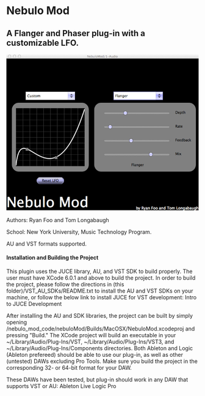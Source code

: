 Nebulo Mod
==========
A Flanger and Phaser plug-in with a customizable LFO.
-----------------------------------------------------
![alt tag](https://github.com/tlongabaugh/nebulo-mod/blob/master/Pictures/NebuloModPicture.png)

Authors: Ryan Foo and Tom Longabaugh

School: New York University, Music Technology Program.

AU and VST formats supported. 

#### Installation and Building the Project
This plugin uses the JUCE library, AU, and VST SDK to build properly. The user must have XCode 6.0.1 and above to build the project. In order to build the project, please follow the directions in (this folder)/VST_AU_SDKs/README.txt to install the AU and VST SDKs on your machine, or follow the below link to install JUCE for VST development: Intro to JUCE Development
 
After installing the AU and SDK libraries, the project can be built by simply opening /nebulo_mod_code/nebuloMod/Builds/MacOSX/NebuloMod.xcodeproj and pressing "Build." The XCode project will build an executable in your ~/Library/Audio/Plug-Ins/VST, ~/Library/Audio/Plug-Ins/VST3, and ~/Library/Audio/Plug-Ins/Components directories. Both Ableton and Logic (Ableton prefereed) should be able to use our plug-in, as well as other (untested) DAWs excluding Pro Tools. Make sure you build the project in the corresponding 32- or 64-bit format for your DAW.
 
These DAWs have been tested, but plug-in should work in any DAW that supports VST or AU:
Ableton Live
Logic Pro  

